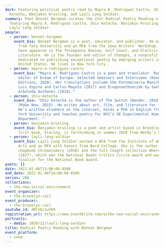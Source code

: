 ```yaml
---
deck: Featuring political poetry read by Mayra A. Rodríguez Castro, Shiv
  Kotecha, Benjamin Krusling, and Layli Long Soldier.
summary: Poet Bennet Bergman curates the 21st Radical Poetry Reading of 2021,
  featuring Mayra A. Rodríguez Castro, Shiv Kotecha, Benjamin Krusling, and
  Layli Long Soldier.
people:
  - person: bennet-bergman
    event_bio: Bennet Bergman is a poet, educator, and publisher. He earned a BA
      from Yale University and an MFA from the Iowa Writers’ Workshop. His poems
      have appeared in The Threepenny Review, Gulf Coast, and Electric
      Literature. He is the founder and editor of Changes, a nonprofit press
      dedicated to publishing exceptional poetry by emerging writers in the
      United States. He lives in New York City.
  - person: mayra-a-rodriguez-castro
    event_bio: "Mayra A. Rodríguez Castro is a poet and translator. Rodríguez is the
      editor of Dream of Europe: Selected Seminars and Interviews (Kenning
      Editions, 2020). Her translations include the Pornomiseria Manifesto by
      Luis Ospina and Carlos Mayolo (2017) and Ecogenoethnocide by Santiago
      Arboleda Quiñonez (2018)."
  - person: shiv-kotecha
    event_bio: "Shiv Kotecha is the author of The Switch (Wonder, 2018) and EXTRIGUE
      (Make Now, 2015). He writes about art, film, and literature for frieze.
      He’s written elswhere on the internet, holds a PhD in English from New
      York University and teaches poetry for NYU’s XE Experimental Humanties
      Deparment. "
  - person: benjamin-krusling
    event_bio: Benjamin Krusling is a poet and artist based in Brooklyn, NY. his
      first book, Glaring, is forthcoming in summer 2020 from Wendy’s Subway.
  - person: layli-long-soldier
    event_bio: Layli Long Soldier earned a BFA from the Institute of American Indian
      Arts and an MFA with honors from Bard College. She is the author of the
      chapbook Chromosomory (2010) and the full-length collection Whereas
      (2017), which won the National Books Critics Circle award and was a
      finalist for the National Book Award.
poets: []
date: 2021-01-06T13:00:00-0500
end_date: 2021-01-06T14:00:00-0500
series: 206
collections:
  - the-new-social-environment
event_organizer:
  - the-brooklyn-rail
event_producer:
  - the-brooklyn-rail
youtube_id: dNlSbc1uYK0
registration_url: https://www.eventbrite.com/e/the-new-social-environment-211-radical-poetry-with-bennet-bergman-tickets-133873815185
portraits:
  - media: 2020/12/layli-long-soldier
title: Radical Poetry Reading with Bennet Bergman
event_platform:
  - zoom
---
```

